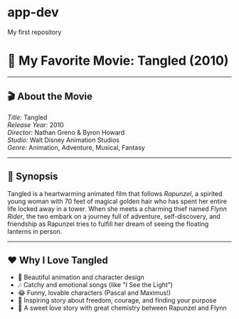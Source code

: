 # app-dev
My first repository

# 🌟 My Favorite Movie: Tangled (2010)

---

## 🎬 About the Movie

*Title:* Tangled  
*Release Year:* 2010  
*Director:* Nathan Greno & Byron Howard  
*Studio:* Walt Disney Animation Studios  
*Genre:* Animation, Adventure, Musical, Fantasy

---

## 📖 Synopsis

Tangled is a heartwarming animated film that follows *Rapunzel*, a spirited young woman with 70 feet of magical golden hair who has spent her entire life locked away in a tower. When she meets a charming thief named *Flynn Rider*, the two embark on a journey full of adventure, self-discovery, and friendship as Rapunzel tries to fulfill her dream of seeing the floating lanterns in person.

---

## ❤️ Why I Love Tangled

- 💛 Beautiful animation and character design
- 🎶 Catchy and emotional songs (like "I See the Light")
- 😂 Funny, lovable characters (Pascal and Maximus!)
- 🌈 Inspiring story about freedom, courage, and finding your purpose
- 💞 A sweet love story with great chemistry between Rapunzel and Flynn

  
